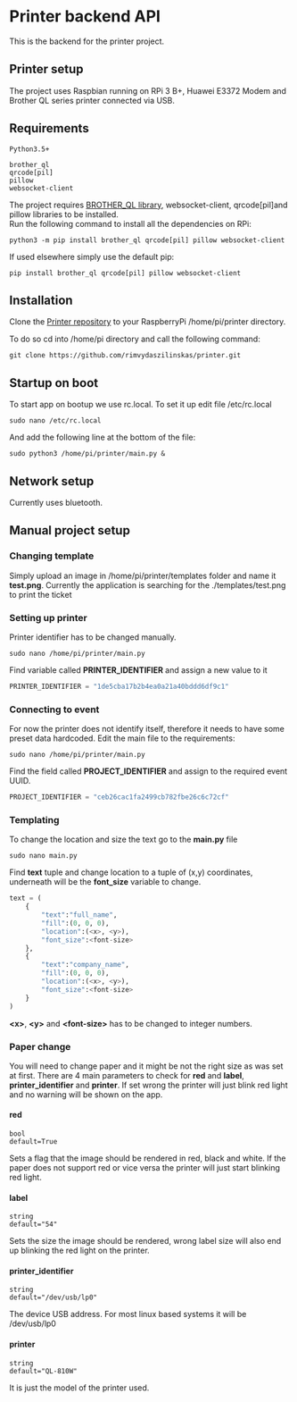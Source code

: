 # Printer backend API

This is the backend for the printer project. 

## Printer setup

The project uses Raspbian running on RPi 3 B+, Huawei E3372 Modem and Brother QL series printer connected via USB.

## Requirements

```
Python3.5+

brother_ql
qrcode[pil]
pillow 
websocket-client
```

The project requires [BROTHER_QL library](https://github.com/pklaus/brother_ql), websocket-client, qrcode[pil]and pillow libraries to be installed.\
Run the following command to install all the dependencies on RPi:

```
python3 -m pip install brother_ql qrcode[pil] pillow websocket-client
```

If used elsewhere simply use the default pip:

```
pip install brother_ql qrcode[pil] pillow websocket-client
```

## Installation
Clone the [Printer repository](https://github.com/rimvydaszilinskas/printer) to your RaspberryPi /home/pi/printer directory.

To do so cd into /home/pi directory and call the following command:
```
git clone https://github.com/rimvydaszilinskas/printer.git
```

## Startup on boot

To start app on bootup we use rc.local. To set it up edit file /etc/rc.local

```
sudo nano /etc/rc.local
```

And add the following line at the bottom of the file:

```
sudo python3 /home/pi/printer/main.py &
```

## Network setup

Currently uses bluetooth.

## Manual project setup

### Changing template

Simply upload an image in /home/pi/printer/templates folder and name it <b>test.png</b>. Currently the application is searching for the ./templates/test.png to print the ticket

### Setting up printer

Printer identifier has to be changed manually.

```
sudo nano /home/pi/printer/main.py
```

Find variable called <b>PRINTER_IDENTIFIER</b> and assign a new value to it

```python
PRINTER_IDENTIFIER = "1de5cba17b2b4ea0a21a40bddd6df9c1"
```

### Connecting to event

For now the printer does not identify itself, therefore it needs to have 
some preset data hardcoded. Edit the main file to the requirements:

```
sudo nano /home/pi/printer/main.py
```

Find the field called <b>PROJECT_IDENTIFIER</b> and assign to the required event UUID.

```python
PROJECT_IDENTIFIER = "ceb26cac1fa2499cb782fbe26c6c72cf"
```

### Templating
To change the location and size the text go to the <b>main.py</b> file

```
sudo nano main.py
```

Find <b>text</b> tuple and change location to a tuple of (x,y) coordinates, underneath will be the <b>font_size</b> variable to change.

```python
text = (
    {
        "text":"full_name",
        "fill":(0, 0, 0),
        "location":(<x>, <y>),
        "font_size":<font-size>
    },
    {
        "text":"company_name",
        "fill":(0, 0, 0),
        "location":(<x>, <y>),
        "font_size":<font-size>
    }
)
```

<b>\<x\></b>, <b>\<y\></b> and <b>\<font-size\></b> has to be changed to integer numbers.

### Paper change

You will need to change paper and it might be not the right size as was set at first. There are 4 main parameters to check for <b>red</b> and <b>label</b>, <b>printer_identifier</b> and <b>printer</b>. If set wrong the printer will just blink red light and no warning will be shown on the app.

#### red

```
bool
default=True
```

Sets a flag that the image should be rendered in red, black and white. If the paper does not support red or vice versa the printer will just start blinking red light.

#### label

```
string
default="54"
```

Sets the size the image should be rendered, wrong label size will also end up blinking the red light on the printer.

#### printer_identifier

```
string
default="/dev/usb/lp0"
```

The device USB address. For most linux based systems it will be /dev/usb/lp0

#### printer

```
string
default="QL-810W"
```

It is just the model of the printer used.

